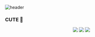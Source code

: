 ![header](https://capsule-render.vercel.app/api?type=cylinder&color=auto&height=150&section=header&text=Hi%20!%20I'm%20Minyeong&fontSize=35)

### CUTE 👋
<div align="center">
	<img src="https://img.shields.io/badge/4chan-006600?style=flat&logo=4chan&logoColor=white" />
	<img src="https://img.shields.io/badge/Java-007396?style=flat&logo=Java&logoColor=white" />
	<img src="https://img.shields.io/badge/Aiqfome-7A1FA2?style=flat&logo=Aiqfome&logoColor=white" />
	
</div>
<!--
**cmy0550/cmy0550** is a ✨ _special_ ✨ repository because its `README.md` (this file) appears on your GitHub profile.

Here are some ideas to get you started:

- 🔭 I’m currently working on ...
- 🌱 I’m currently learning ...
- 👯 I’m looking to collaborate on ...
- 🤔 I’m looking for help with ...
- 💬 Ask me about ...
- 📫 How to reach me: ...
- 😄 Pronouns: ...
- ⚡ Fun fact: ...
-->
